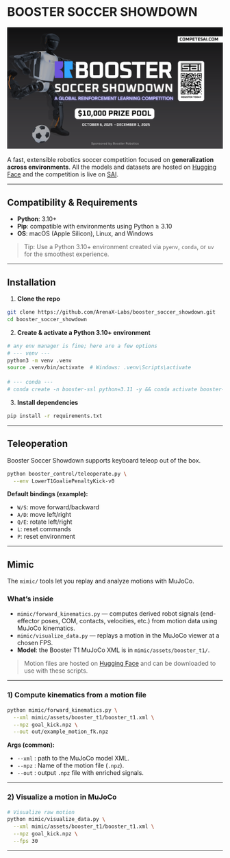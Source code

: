 # BOOSTER SOCCER SHOWDOWN

![Booster Soccer Showdown Banner](resources/comp.png)  

A fast, extensible robotics soccer competition focused on **generalization across environments**. All the models and datasets are hosted on [Hugging Face](https://huggingface.co/SaiResearch) and the competition is live on [SAI](https://competesai.com/competitions/cmp_xnSCxcJXQclQ).

---

## Compatibility & Requirements

* **Python**: 3.10+
* **Pip**: compatible with environments using Python ≥ 3.10
* **OS**: macOS (Apple Silicon), Linux, and Windows

> Tip: Use a Python 3.10+ environment created via `pyenv`, `conda`, or `uv` for the smoothest experience.

---

## Installation

1. **Clone the repo**

```bash
git clone https://github.com/ArenaX-Labs/booster_soccer_showdown.git
cd booster_soccer_showdown
```

2. **Create & activate a Python 3.10+ environment**

```bash
# any env manager is fine; here are a few options
# --- venv ---
python3 -m venv .venv
source .venv/bin/activate  # Windows: .venv\Scripts\activate

# --- conda ---
# conda create -n booster-ssl python=3.11 -y && conda activate booster-ssl
```

3. **Install dependencies**

```bash
pip install -r requirements.txt
```

---

## Teleoperation

Booster Soccer Showdown supports keyboard teleop out of the box.

```bash
python booster_control/teleoperate.py \
  --env LowerT1GoaliePenaltyKick-v0 
```

**Default bindings (example):**

* `W/S`: move forward/backward
* `A/D`: move left/right
* `Q/E`: rotate left/right
* `L`: reset commands
* `P`: reset environment

---

## Mimic

The `mimic/` tools let you replay and analyze motions with MuJoCo.

### What’s inside

* `mimic/forward_kinematics.py` — computes derived robot signals (end-effector poses, COM, contacts, velocities, etc.) from motion data using MuJoCo kinematics.
* `mimic/visualize_data.py` — replays a motion in the MuJoCo viewer at a chosen FPS.
* **Model**: the Booster T1 MuJoCo XML is in `mimic/assets/booster_t1/`.

> Motion files are hosted on [Hugging Face](https://huggingface.co/datasets/SaiResearch/booster_dataset) and can be downloaded to use with these scripts. 

---

### 1) Compute kinematics from a motion file

```bash
python mimic/forward_kinematics.py \
  --xml mimic/assets/booster_t1/booster_t1.xml \
  --npz goal_kick.npz \
  --out out/example_motion_fk.npz
```

**Args (common):**

* `--xml` : path to the MuJoCo model XML.
* `--npz` : Name of the motion file (`.npz`).
* `--out` : output `.npz` file with enriched signals.

---

### 2) Visualize a motion in MuJoCo

```bash
# Visualize raw motion
python mimic/visualize_data.py \
  --xml mimic/assets/booster_t1/booster_t1.xml \
  --npz goal_kick.npz \
  --fps 30
```
---